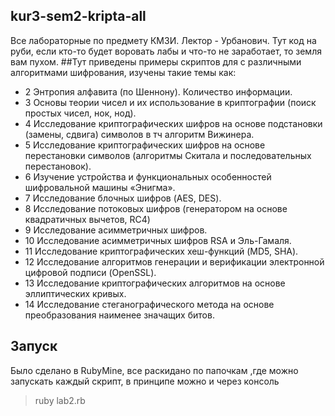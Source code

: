 ## kur3-sem2-kripta-all
Все лабораторные по предмету КМЗИ. Лектор - Урбанович. Тут код на руби, если кто-то будет воровать лабы и что-то не заработает, то земля вам пухом.
##Тут приведены примеры скриптов для с различными алгоритмами шифрования, изучены такие темы как:
- 2 Энтропия алфавита (по Шеннону). Количество информации.
- 3 Основы теории чисел и их использование в криптографии (поиск простых чисел, нок, нод).
- 4 Исследование криптографических шифров на основе подстановки (замены, сдвига) символов в тч алгоритм Вижинера.
- 5 Исследование криптографических шифров на основе перестановки символов (алгоритмы Скитала и последовательных перестановок).
- 6 Изучение устройства и функциональных особенностей шифровальной машины «Энигма».
- 7 Исследование блочных шифров (AES, DES).
- 8 Исследование потоковых шифров (генератором на основе квадратичных вычетов, RC4)
- 9 Исследование асимметричных шифров.
- 10 Исследование асимметричных шифров RSA и Эль-Гамаля. 
- 11 Исследование криптографических хеш-функций (MD5, SHA).
- 12 Исследование алгоритмов генерации и верификации электронной цифровой подписи (OpenSSL).
- 13 Исследование криптографических алгоритмов на основе эллиптических кривых.
- 14 Исследование стеганографического метода на основе преобразования наименее значащих битов.
## Запуск
Было сделано в RubyMine, все раскидано по папочкам ,где можно запускать каждый скрипт, в принципе можно и через консоль
> ruby lab2.rb

